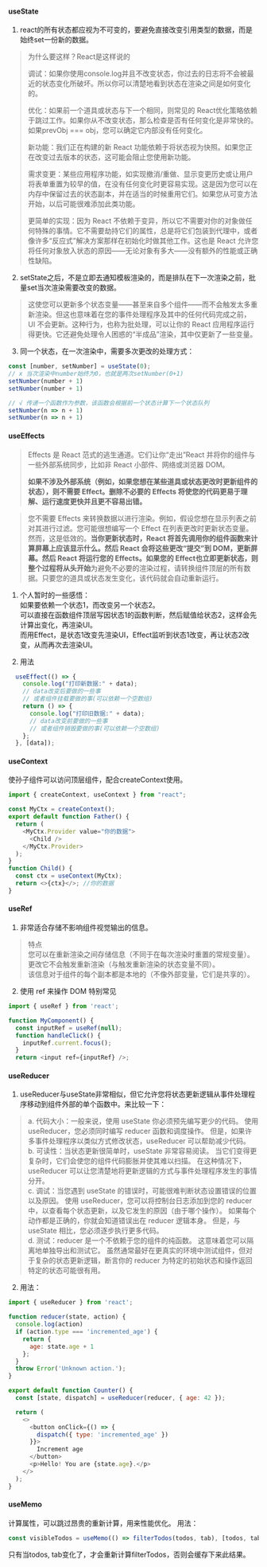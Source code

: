 #### useState
1. react的所有状态都应视为不可变的，要避免直接改变引用类型的数据，而是始终set一份新的数据。

> 为什么要这样？React是这样说的
> 
> 调试：如果你使用console.log并且不改变状态，你过去的日志将不会被最近的状态变化所破坏。所以你可以清楚地看到状态在渲染之间是如何变化的。
> 
> 优化：如果前一个道具或状态与下一个相同，则常见的 React优化策略依赖于跳过工作。如果你从不改变状态，那么检查是否有任何变化是非常快的。如果prevObj === obj，您可以确定它内部没有任何变化。
> 
> 新功能：我们正在构建的新 React 功能依赖于将状态视为快照。如果您正在改变过去版本的状态，这可能会阻止您使用新功能。
> 
> 需求变更：某些应用程序功能，如实现撤消/重做、显示变更历史或让用户将表单重置为较早的值，在没有任何变化时更容易实现。这是因为您可以在内存中保留过去的状态副本，并在适当的时候重用它们。如果您从可变方法开始，以后可能很难添加此类功能。
> 
> 更简单的实现：因为 React 不依赖于变异，所以它不需要对你的对象做任何特殊的事情。它不需要劫持它们的属性，总是将它们包装到代理中，或者像许多“反应式”解决方案那样在初始化时做其他工作。这也是 React 允许您将任何对象放入状态的原因——无论对象有多大——没有额外的性能或正确性缺陷。

2. setState之后，不是立即去通知模板渲染的，而是排队在下一次渲染之前，批量set当次渲染需要改变的数据。

> 这使您可以更新多个状态变量——甚至来自多个组件——而不会触发太多重新渲染。但这也意味着在您的事件处理程序及其中的任何代码完成之前， UI 不会更新。这种行为，也称为批处理，可以让你的 React 应用程序运行得更快。它还避免处理令人困惑的“半成品”渲染，其中仅更新了一些变量。

3. 同一个状态，在一次渲染中，需要多次更改的处理方式：
```JavaScript
const [number, setNumber] = useState(0);
// x 当次渲染中number始终为0，也就是两次setNumber(0+1)
setNumber(number + 1)
setNumber(number + 1) 

// √ 传递一个函数作为参数，该函数会根据前一个状态计算下一个状态队列
setNumber(n => n + 1) 
setNumber(n => n + 1) 
```

#### useEffects
> Effects 是 React 范式的逃生通道。它们让你“走出”React 并将你的组件与一些外部系统同步，比如非 React 小部件、网络或浏览器 DOM。
> 
> **如果不涉及外部系统（例如，如果您想在某些道具或状态更改时更新组件的状态），则不需要 Effect。删除不必要的 Effects 将使您的代码更易于理解、运行速度更快并且更不容易出错。**

> 您不需要 Effects 来转换数据以进行渲染。例如，假设您想在显示列表之前对其进行过滤。您可能很想编写一个 Effect 在列表更改时更新状态变量。然而，这是低效的。**当你更新状态时，React 将首先调用你的组件函数来计算屏幕上应该显示什么。然后 React 会将这些更改“提交”到 DOM，更新屏幕。然后 React 将运行您的 Effects。如果您的 Effect也立即更新状态，则整个过程将从头开始**为避免不必要的渲染过程，请转换组件顶层的所有数据。只要您的道具或状态发生变化，该代码就会自动重新运行。

1. 个人暂时的一些感悟：  
如果要依赖一个状态1，而改变另一个状态2。  
可以直接在函数组件顶层写因状态1的函数判断，然后赋值给状态2，这样会先计算出变化，再渲染UI。  
而用Effect，是状态1改变先渲染UI，Effect监听到状态1改变，再让状态2改变，从而再次去渲染UI。

2. 用法
```JavaScript
  useEffect(() => {
    console.log("打印新数据:" + data);
    // data改变后要做的一些事
    // 或者组件挂载要做的事(可以依赖一个空数组)
    return () => {
      console.log("打印旧数据:" + data);
      // data改变前要做的一些事
      // 或者组件销毁要做的事(可以依赖一个空数组)
    };
  }, [data]);
```

#### useContext
使孙子组件可以访问顶层组件，配合createContext使用。
```JavaScript
import { createContext, useContext } from "react";

const MyCtx = createContext();
export default function Father() {
  return (
    <MyCtx.Provider value="你的数据">
      <Child />
    </MyCtx.Provider>
  );
}
function Child() {
  const ctx = useContext(MyCtx);
  return <>{ctx}</>; //你的数据
}

```

#### useRef
1. 非常适合存储不影响组件视觉输出的信息。
> 特点  
> 您可以在重新渲染之间存储信息（不同于在每次渲染时重置的常规变量）。  
> 更改它不会触发重新渲染（与触发重新渲染的状态变量不同）。  
> 该信息对于组件的每个副本都是本地的（不像外部变量，它们是共享的）。

2. 使用 ref 来操作 DOM 特别常见
```JavaScript
import { useRef } from 'react';

function MyComponent() {
  const inputRef = useRef(null);
  function handleClick() {
    inputRef.current.focus();
  }
  return <input ref={inputRef} />;
```

#### useReducer
1. useReducer与useState非常相似，但它允许您将状态更新逻辑从事件处理程序移动到组件外部的单个函数中。来比较一下：  
> a. 代码大小：一般来说，使用 useState 你必须预先编写更少的代码。 使用 useReducer，您必须同时编写 reducer 函数和调度操作。 但是，如果许多事件处理程序以类似方式修改状态，useReducer 可以帮助减少代码。  
> b. 可读性：当状态更新很简单时，useState 非常容易阅读。 当它们变得更复杂时，它们会使您的组件代码膨胀并使其难以扫描。 在这种情况下，useReducer 可以让您清楚地将更新逻辑的方式与事件处理程序发生的事情分开。  
> c. 调试：当您遇到 useState 的错误时，可能很难判断状态设置错误的位置以及原因。 使用 useReducer，您可以将控制台日志添加到您的 reducer 中，以查看每个状态更新，以及它发生的原因（由于哪个操作）。 如果每个动作都是正确的，你就会知道错误出在 reducer 逻辑本身。 但是，与 useState 相比，您必须逐步执行更多代码。  
> d. 测试：reducer 是一个不依赖于您的组件的纯函数。 这意味着您可以隔离地单独导出和测试它。 虽然通常最好在更真实的环境中测试组件，但对于复杂的状态更新逻辑，断言你的 reducer 为特定的初始状态和操作返回特定的状态可能很有用。  

2. 用法：
```JavaScript
import { useReducer } from 'react';

function reducer(state, action) {
  console.log(action)
  if (action.type === 'incremented_age') {
    return {
      age: state.age + 1
    };
  }
  throw Error('Unknown action.');
}

export default function Counter() {
  const [state, dispatch] = useReducer(reducer, { age: 42 });

  return (
    <>
      <button onClick={() => {
        dispatch({ type: 'incremented_age' })
      }}>
        Increment age
      </button>
      <p>Hello! You are {state.age}.</p>
    </>
  );
}
```

#### useMemo
计算属性，可以跳过昂贵的重新计算，用来性能优化。
用法：
```JavaScript
const visibleTodos = useMemo(() => filterTodos(todos, tab), [todos, tab]);
```
只有当todos, tab变化了，才会重新计算filterTodos，否则会缓存下来此结果。
